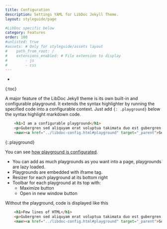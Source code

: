 ```yaml
---
title: Configuration
description: Settings YAML for LibDoc Jekyll Theme.
layout: styleguide/page

#LibDoc specific below
category: Features
order: 100
#unlisted: true
#assets: # Only for styleguide/assets layout
#    path_from_root: /
#    extensions_enabled: # File extension to display
#        - js
#        - css
---
```

* 
{:toc}

A major feature of the LibDoc Jekyll theme is its own built-in and configurable playground. 
It extends the syntax highlighter by running the specified code into a configurable context.
Just add `{: .playground}` below the syntax highlight markdown code.

```html
    <h1>I am a configurable playground</h1>
    <p>Gubergren sed aliquyam erat voluptua takimata duo est gubergren dolores.</p>
    <nav><a href="../libdoc-config.html#playground" target="_parent">See how to configure playground</a></nav>
```
{:.playground}

You can see [how playground is configurated](libdoc-config.html#playground).

* You can add as much playgrounds as you want into a page, playgrounds are lazy loaded.
* Playgrounds are embedded with iframe tag.
* Resizer for each playground at its bottom right
* Toolbar for each playground at its top with:
    * Maximize button
    * Open in new window button

Without the playground, code is displayed like this

```html
    <h1>Few lines of HTML</h1>
    <p>Gubergren sed aliquyam erat voluptua takimata duo est gubergren dolores.</p>
    <nav><a href="../libdoc-config.html#playground" target="_parent">See how to configure playground</a></nav>
```